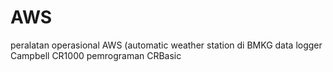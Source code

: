 # AWS
peralatan operasional AWS (automatic weather station di BMKG
data logger Campbell CR1000
pemrograman CRBasic
